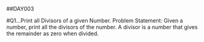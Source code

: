 ##DAY003

#Q1...Print all Divisors of a given Number.
Problem Statement: Given a number, print all the divisors of the number. A divisor is a number that gives the remainder as zero when divided.
